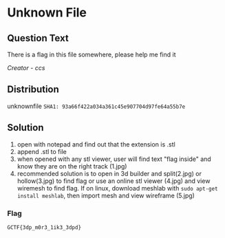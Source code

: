 # Unknown File

## Question Text
There is a flag in this file somewhere, please help me find it

*Creator - ccs*

## Distribution
unknownfile `SHA1: 93a66f422a034a361c45e907704d97fe64a55b7e`

## Solution
1. open with notepad and find out that the extension is .stl
2. append .stl to file
3. when opened with any stl viewer, user will find text "flag inside" and know they are on the right track (1.jpg)
4. recommended solution is to open in 3d builder and split(2.jpg) or hollow(3.jpg) to find flag or use an online stl viewer (4.jpg) and view wiremesh to find flag. If on linux, download meshlab with `sudo apt-get install meshlab`, then import mesh and view wireframe (5.jpg)

### Flag
`GCTF{3dp_m0r3_1ik3_3dpd}`
